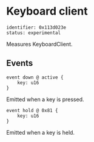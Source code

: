 # Keyboard client

    identifier: 0x113d023e
    status: experimental

Measures KeyboardClient.

## Events

    event down @ active {
        key: u16
    }

Emitted when a key is pressed.

    event hold @ 0x81 {
        key: u16
    }

Emitted when a key is held.
